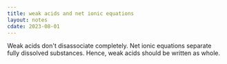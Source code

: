 ```yaml
---
title: weak acids and net ionic equations
layout: notes
cdate: 2023-08-01
---
```


Weak acids don't disassociate completely. Net ionic equations separate fully dissolved substances. Hence, weak acids should be written as whole.

